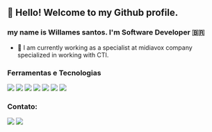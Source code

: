 ## 👋 Hello! Welcome to my Github profile.
###  my name is Willames santos. I'm Software Developer 🇧🇷

- 🔭 I am currently working as a specialist at midiavox company specialized in working with CTI.

### Ferramentas e Tecnologias

<img src="https://cdn.jsdelivr.net/gh/devicons/devicon/icons/git/git-original.svg" />
<img src="https://cdn.jsdelivr.net/gh/devicons/devicon/icons/github/github-original.svg" />
<img src="https://cdn.jsdelivr.net/gh/devicons/devicon/icons/nodejs/nodejs-plain-wordmark.svg" />
<img src="https://cdn.jsdelivr.net/gh/devicons/devicon/icons/react/react-original-wordmark.svg" />
<img src="https://cdn.jsdelivr.net/gh/devicons/devicon/icons/java/java-original-wordmark.svg" />
<img src="https://cdn.jsdelivr.net/gh/devicons/devicon/icons/javascript/javascript-original.svg" />
<img src="https://cdn.jsdelivr.net/gh/devicons/devicon/icons/csharp/csharp-original.svg" />
                  

### Contato: 
<div>
  <a href="https://instagram.com/willames_santos07" target="_blank"><img src="https://img.shields.io/badge/-Instagram-%23E4405F?style=for-the-      badge&logo=instagram&logoColor=white" target="_blank"></a>
  <a href="https://www.linkedin.com/in/willames-santos-7bb88b214" target="_blank"><img src="https://img.shields.io/badge/-LinkedIn-%230077B5?style=for-the-badge&logo=linkedin&logoColor=white" target="_blank"></a>   
</div>

